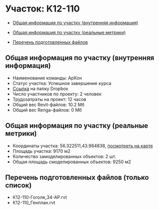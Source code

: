 # Участок: K12-110

* [Общая информация по участку (внутренняя информация)](#Chapter1)

* [Общая информация по участку (реальные метрики)](#Chapter2)

* [Перечень подготовленных файлов](#Chapter3)

## <a id="Chapter1"></a> Общая информация по участку (внутренняя информация)
+ Наименование команды: АрКон
+ Статус участка: Успешное завершение курса
+ [Ссылка](https://www.dropbox.com/sh/wvvgv1nw1iqred9/AABarnbD9-QHHR_U-GeDcfKJa/K12_110?dl=0) на папку Dropbox
+ Число участников по проекту: 2 человек
+ Трудозатраты на проект: 12 часов
+ Общий вес Revit-файлов: 10.2 Мб
+ Общий вес Renga-файлов: 0 Мб
## <a id="Chapter2"></a> Общая информация по участку (реальные метрики)
+ Координаты участка: 56.322511,43.984838, [посмотреть на карте](https://yandex.ru/maps/47/nizhny-novgorod/?ll=43.984838%2C56.322511&z=19)
+ Площадь участка: 9170 м2
+ Количество замоделированных объектов: 2 шт.
+ Общая площадь смоделированных объектов: 9250 м2
## <a id="Chapter3"></a> Перечень подготовленных файлов (только список)
+ К12-110-Гоголя_34-АР.rvt
+ К12-110_Генплан.rvt
